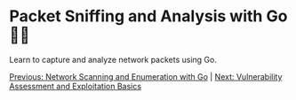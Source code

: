 # Packet Sniffing and Analysis with Go 🕵️‍♀️

Learn to capture and analyze network packets using Go.

[Previous: Network Scanning and Enumeration with Go](04-network-scanning-and-enumeration-with-go.md) | [Next: Vulnerability Assessment and Exploitation Basics](06-vulnerability-assessment-and-exploitation-basics.md)
